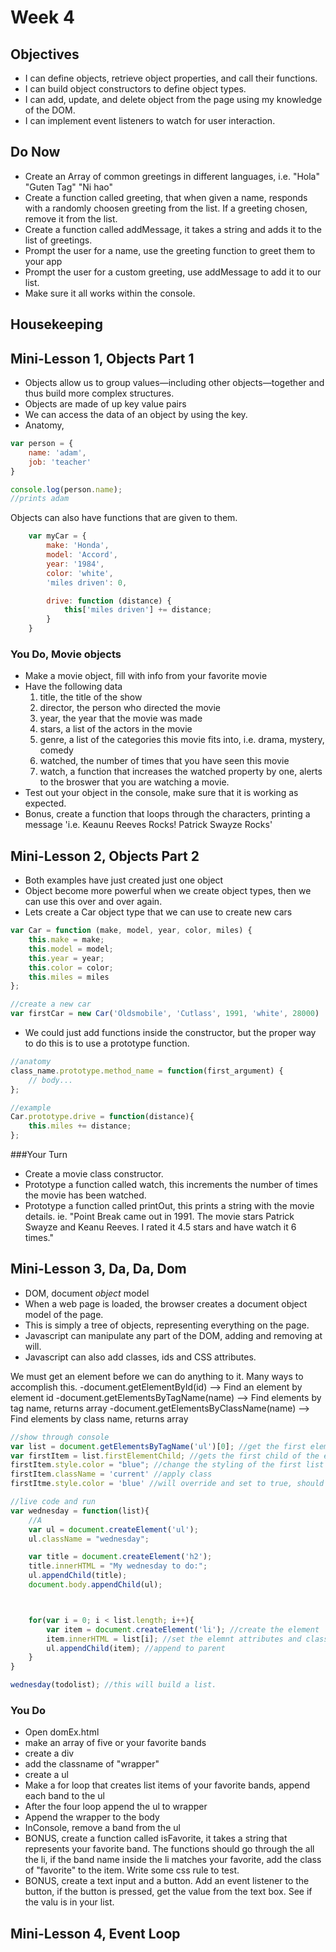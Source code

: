 # Week 4

## Objectives
- I can define objects, retrieve object properties, and call their functions.
- I can build object constructors to define object types.
- I can add, update, and delete object from the page using my knowledge of the DOM.
- I can implement event listeners to watch for user interaction.

## Do Now
- Create an Array of common greetings in different languages, i.e. "Hola" "Guten Tag" "Ni hao"
- Create a function called greeting, that when given a name, responds with a randomly choosen greeting from the list. If a greeting chosen, remove it from the list.
- Create a function called addMessage, it takes a string and adds it to the list of greetings.
- Prompt the user for a name, use the greeting function to greet them to your app
- Prompt the user for a custom greeting, use addMessage to add it to our list.
- Make sure it all works within the console.

## Housekeeping


## Mini-Lesson 1, Objects Part 1
-  Objects allow us to group values—including other objects—together and thus build more complex structures.
- Objects are made of up key value pairs
- We can access the data of an object by using the key.
- Anatomy,
```javascript
var person = {
	name: 'adam',
	job: 'teacher'
}

console.log(person.name);
//prints adam
```

Objects can also have functions that are given to them.

```javascript
	var myCar = {
		make: 'Honda',
		model: 'Accord',
		year: '1984',
		color: 'white',
		'miles driven': 0,

		drive: function (distance) {
			this['miles driven'] += distance;
		}
	}
```

### You Do, Movie objects
- Make a movie object, fill with info from your favorite movie
- Have the following data
	1. title, the title of the show
	2. director, the person who directed the movie
	3. year, the year that the movie was made
	3. stars, a list of the actors in the movie
	4. genre, a list of the categories this movie fits into, i.e. drama, mystery, comedy
	5. watched, the number of times that you have seen this movie
	5. watch, a function that increases the watched property by one, alerts to the broswer that you are watching a movie.
- Test out your object in the console, make sure that it is working as expected.
- Bonus, create a function that loops through the characters, printing a message 'i.e. Keaunu Reeves Rocks! Patrick Swayze Rocks'

## Mini-Lesson 2, Objects Part 2
- Both examples have just created just one object
- Object become more powerful when we create object types, then we can use this over and over again.
- Lets create a Car object type that we can use to create new cars

```javascript
var Car = function (make, model, year, color, miles) {
	this.make = make;
	this.model = model;
	this.year = year;
	this.color = color;	 
	this.miles = miles
};

//create a new car
var firstCar = new Car('Oldsmobile', 'Cutlass', 1991, 'white', 28000)
``` 
- We could just add functions inside the constructor, but the proper way to do this is to use a prototype function. 

```javascript
//anatomy
class_name.prototype.method_name = function(first_argument) {
	// body...
};

//example
Car.prototype.drive = function(distance){
	this.miles += distance;	
};
```

###Your Turn
- Create a movie class constructor.
- Prototype a function called watch, this increments the number of times the movie has been watched.
- Prototype a function called printOut, this prints a string with the movie details. ie. "Point Break came out in 1991. The movie stars Patrick Swayze and Keanu Reeves. I rated it 4.5 stars and have watch it 6 times."

## Mini-Lesson 3, Da, Da, Dom
- DOM, document *object* model
- When a web page is loaded, the browser creates a document object model of the page.
- This is simply a tree of objects, representing everything on the page.
- Javascript can manipulate any part of the DOM, adding and removing at will.
- Javascript can also add classes, ids and CSS attributes.

We must get an element before we can do anything to it. Many ways to accomplish this.
-document.getElementById(id) --> Find an element by element id
-document.getElementsByTagName(name) --> Find elements by tag name, returns array
-document.getElementsByClassName(name) --> Find elements by class name, returns array

```javascript
//show through console
var list = document.getElementsByTagName('ul')[0]; //get the first element with the tag ul
var firstItem = list.firstElementChild; //gets the first child of the element
firstItem.style.color = "blue"; //change the styling of the first list item
firstItem.className = 'current' //apply class
firstItme.style.color = 'blue' //will override and set to true, should show as an inline color
```

```javascript
//live code and run
var wednesday = function(list){
	//A
	var ul = document.createElement('ul');
	ul.className = "wednesday";

	var title = document.createElement('h2');
	title.innerHTML = "My wednesday to do:";
	ul.appendChild(title);
	document.body.appendChild(ul);



	for(var i = 0; i < list.length; i++){
		var item = document.createElement('li'); //create the element
		item.innerHTML = list[i]; //set the elemnt attributes and classes
		ul.appendChild(item); //append to parent
	}
}

wednesday(todolist); //this will build a list.
```

### You Do
+ Open domEx.html
+ make an array of five or your favorite bands
+ create a div
+ add the classname of "wrapper"
+ create a ul
+ Make a for loop that creates list items of your favorite bands, append each band to the ul
+ After the four loop append the ul to wrapper
+ Append the wrapper to the body
+ InConsole, remove a band from the ul
+ BONUS, create a function called isFavorite, it takes a string that represents your favorite band. The functions should go through the all the li, if the band name inside the li matches your favorite, add the class of "favorite" to the item. Write some css rule to test.
+ BONUS, create a text input and a button. Add an event listener to the button, if the button is pressed, get the value from the text box. See if the valu is in your list.

## Mini-Lesson 4, Event Loop

